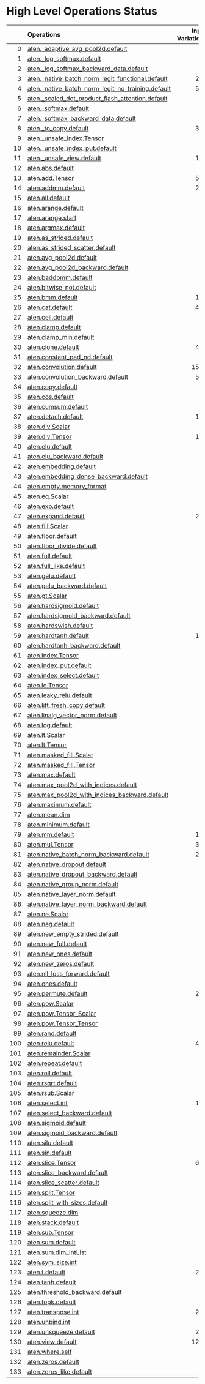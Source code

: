 # High Level Operations Status
|     | Operations                                                                                                           |   Input Variations |   Converted |   Removed |   Fallback | Completed   |   Score |
|----:|:---------------------------------------------------------------------------------------------------------------------|-------------------:|------------:|----------:|-----------:|:------------|--------:|
|   0 | [aten._adaptive_avg_pool2d.default](operations/aten._adaptive_avg_pool2d.default.md)                                 |                  1 |           0 |         1 |          0 | ✅          |    1    |
|   1 | [aten._log_softmax.default](operations/aten._log_softmax.default.md)                                                 |                  2 |           1 |         0 |          0 | 🚧          |    0.5  |
|   2 | [aten._log_softmax_backward_data.default](operations/aten._log_softmax_backward_data.default.md)                     |                  1 |           0 |         0 |          0 | ✘           |    0    |
|   3 | [aten._native_batch_norm_legit_functional.default](operations/aten._native_batch_norm_legit_functional.default.md)   |                219 |           0 |         0 |          0 | ✘           |    0    |
|   4 | [aten._native_batch_norm_legit_no_training.default](operations/aten._native_batch_norm_legit_no_training.default.md) |                559 |         559 |         0 |          0 | ✅          |    1    |
|   5 | [aten._scaled_dot_product_flash_attention.default](operations/aten._scaled_dot_product_flash_attention.default.md)   |                 31 |           0 |         0 |          0 | ✘           |    0    |
|   6 | [aten._softmax.default](operations/aten._softmax.default.md)                                                         |                 76 |          51 |         0 |          0 | 🚧          |    0.67 |
|   7 | [aten._softmax_backward_data.default](operations/aten._softmax_backward_data.default.md)                             |                  8 |           0 |         0 |          0 | ✘           |    0    |
|   8 | [aten._to_copy.default](operations/aten._to_copy.default.md)                                                         |                325 |         124 |         3 |          0 | 🚧          |    0.39 |
|   9 | [aten._unsafe_index.Tensor](operations/aten._unsafe_index.Tensor.md)                                                 |                 37 |           0 |         0 |          0 | ✘           |    0    |
|  10 | [aten._unsafe_index_put.default](operations/aten._unsafe_index_put.default.md)                                       |                 18 |           0 |         0 |          0 | ✘           |    0    |
|  11 | [aten._unsafe_view.default](operations/aten._unsafe_view.default.md)                                                 |                133 |         129 |         0 |          0 | 🚧          |    0.97 |
|  12 | [aten.abs.default](operations/aten.abs.default.md)                                                                   |                  2 |           2 |         0 |          0 | ✅          |    1    |
|  13 | [aten.add.Tensor](operations/aten.add.Tensor.md)                                                                     |                582 |         472 |         1 |          0 | 🚧          |    0.81 |
|  14 | [aten.addmm.default](operations/aten.addmm.default.md)                                                               |                282 |         254 |         0 |          0 | 🚧          |    0.9  |
|  15 | [aten.all.default](operations/aten.all.default.md)                                                                   |                  1 |           0 |         0 |          0 | ✘           |    0    |
|  16 | [aten.arange.default](operations/aten.arange.default.md)                                                             |                 40 |           0 |         0 |          0 | ✘           |    0    |
|  17 | [aten.arange.start](operations/aten.arange.start.md)                                                                 |                 25 |           0 |         6 |          0 | 🚧          |    0.24 |
|  18 | [aten.argmax.default](operations/aten.argmax.default.md)                                                             |                  3 |           0 |         0 |          0 | ✘           |    0    |
|  19 | [aten.as_strided.default](operations/aten.as_strided.default.md)                                                     |                 20 |           0 |         0 |          0 | ✘           |    0    |
|  20 | [aten.as_strided_scatter.default](operations/aten.as_strided_scatter.default.md)                                     |                 12 |           0 |         0 |          0 | ✘           |    0    |
|  21 | [aten.avg_pool2d.default](operations/aten.avg_pool2d.default.md)                                                     |                 16 |           0 |         0 |          0 | ✘           |    0    |
|  22 | [aten.avg_pool2d_backward.default](operations/aten.avg_pool2d_backward.default.md)                                   |                  8 |           0 |         0 |          0 | ✘           |    0    |
|  23 | [aten.baddbmm.default](operations/aten.baddbmm.default.md)                                                           |                  3 |           3 |         0 |          0 | ✅          |    1    |
|  24 | [aten.bitwise_not.default](operations/aten.bitwise_not.default.md)                                                   |                  1 |           0 |         0 |          0 | ✘           |    0    |
|  25 | [aten.bmm.default](operations/aten.bmm.default.md)                                                                   |                163 |         113 |         0 |          0 | 🚧          |    0.69 |
|  26 | [aten.cat.default](operations/aten.cat.default.md)                                                                   |                428 |         359 |        11 |          0 | 🚧          |    0.86 |
|  27 | [aten.ceil.default](operations/aten.ceil.default.md)                                                                 |                 14 |           0 |         0 |          0 | ✘           |    0    |
|  28 | [aten.clamp.default](operations/aten.clamp.default.md)                                                               |                 54 |           4 |         0 |          0 | 🚧          |    0.07 |
|  29 | [aten.clamp_min.default](operations/aten.clamp_min.default.md)                                                       |                  9 |           0 |         0 |          0 | ✘           |    0    |
|  30 | [aten.clone.default](operations/aten.clone.default.md)                                                               |                424 |         361 |         0 |          0 | 🚧          |    0.85 |
|  31 | [aten.constant_pad_nd.default](operations/aten.constant_pad_nd.default.md)                                           |                 66 |          16 |         0 |          0 | 🚧          |    0.24 |
|  32 | [aten.convolution.default](operations/aten.convolution.default.md)                                                   |               1550 |        1377 |         0 |          0 | 🚧          |    0.89 |
|  33 | [aten.convolution_backward.default](operations/aten.convolution_backward.default.md)                                 |                570 |           0 |         0 |          0 | ✘           |    0    |
|  34 | [aten.copy.default](operations/aten.copy.default.md)                                                                 |                 12 |           0 |         0 |          0 | ✘           |    0    |
|  35 | [aten.cos.default](operations/aten.cos.default.md)                                                                   |                  3 |           2 |         0 |          0 | 🚧          |    0.67 |
|  36 | [aten.cumsum.default](operations/aten.cumsum.default.md)                                                             |                 10 |           4 |         0 |          0 | 🚧          |    0.4  |
|  37 | [aten.detach.default](operations/aten.detach.default.md)                                                             |                120 |           0 |         0 |          0 | ✘           |    0    |
|  38 | [aten.div.Scalar](operations/aten.div.Scalar.md)                                                                     |                 22 |           0 |         0 |          0 | ✘           |    0    |
|  39 | [aten.div.Tensor](operations/aten.div.Tensor.md)                                                                     |                128 |          90 |         0 |          0 | 🚧          |    0.7  |
|  40 | [aten.elu.default](operations/aten.elu.default.md)                                                                   |                  1 |           1 |         0 |          0 | ✅          |    1    |
|  41 | [aten.elu_backward.default](operations/aten.elu_backward.default.md)                                                 |                  1 |           0 |         0 |          0 | ✘           |    0    |
|  42 | [aten.embedding.default](operations/aten.embedding.default.md)                                                       |                 76 |          52 |         2 |          0 | 🚧          |    0.71 |
|  43 | [aten.embedding_dense_backward.default](operations/aten.embedding_dense_backward.default.md)                         |                  3 |           0 |         0 |          0 | ✘           |    0    |
|  44 | [aten.empty.memory_format](operations/aten.empty.memory_format.md)                                                   |                  2 |           0 |         0 |          0 | ✘           |    0    |
|  45 | [aten.eq.Scalar](operations/aten.eq.Scalar.md)                                                                       |                 13 |          11 |         0 |          0 | 🚧          |    0.85 |
|  46 | [aten.exp.default](operations/aten.exp.default.md)                                                                   |                 13 |           8 |         0 |          0 | 🚧          |    0.62 |
|  47 | [aten.expand.default](operations/aten.expand.default.md)                                                             |                290 |          27 |       126 |          0 | 🚧          |    0.53 |
|  48 | [aten.fill.Scalar](operations/aten.fill.Scalar.md)                                                                   |                  7 |           0 |         0 |          0 | ✘           |    0    |
|  49 | [aten.floor.default](operations/aten.floor.default.md)                                                               |                  2 |           2 |         0 |          0 | ✅          |    1    |
|  50 | [aten.floor_divide.default](operations/aten.floor_divide.default.md)                                                 |                  1 |           0 |         0 |          0 | ✘           |    0    |
|  51 | [aten.full.default](operations/aten.full.default.md)                                                                 |                  7 |           1 |         1 |          0 | 🚧          |    0.29 |
|  52 | [aten.full_like.default](operations/aten.full_like.default.md)                                                       |                  6 |           0 |         0 |          0 | ✘           |    0    |
|  53 | [aten.gelu.default](operations/aten.gelu.default.md)                                                                 |                 52 |          47 |         0 |          0 | 🚧          |    0.9  |
|  54 | [aten.gelu_backward.default](operations/aten.gelu_backward.default.md)                                               |                 10 |           0 |         0 |          0 | ✘           |    0    |
|  55 | [aten.gt.Scalar](operations/aten.gt.Scalar.md)                                                                       |                  3 |           2 |         0 |          0 | 🚧          |    0.67 |
|  56 | [aten.hardsigmoid.default](operations/aten.hardsigmoid.default.md)                                                   |                 15 |          15 |         0 |          0 | ✅          |    1    |
|  57 | [aten.hardsigmoid_backward.default](operations/aten.hardsigmoid_backward.default.md)                                 |                  9 |           0 |         0 |          0 | ✘           |    0    |
|  58 | [aten.hardswish.default](operations/aten.hardswish.default.md)                                                       |                 27 |          27 |         0 |          0 | ✅          |    1    |
|  59 | [aten.hardtanh.default](operations/aten.hardtanh.default.md)                                                         |                112 |         112 |         0 |          0 | ✅          |    1    |
|  60 | [aten.hardtanh_backward.default](operations/aten.hardtanh_backward.default.md)                                       |                 93 |           0 |         0 |          0 | ✘           |    0    |
|  61 | [aten.index.Tensor](operations/aten.index.Tensor.md)                                                                 |                 23 |           0 |         0 |          0 | ✘           |    0    |
|  62 | [aten.index_put.default](operations/aten.index_put.default.md)                                                       |                  3 |           0 |         0 |          0 | ✘           |    0    |
|  63 | [aten.index_select.default](operations/aten.index_select.default.md)                                                 |                  1 |           0 |         0 |          0 | ✘           |    0    |
|  64 | [aten.le.Tensor](operations/aten.le.Tensor.md)                                                                       |                  1 |           0 |         0 |          0 | ✘           |    0    |
|  65 | [aten.leaky_relu.default](operations/aten.leaky_relu.default.md)                                                     |                 13 |          13 |         0 |          0 | ✅          |    1    |
|  66 | [aten.lift_fresh_copy.default](operations/aten.lift_fresh_copy.default.md)                                           |                  1 |           0 |         1 |          0 | ✅          |    1    |
|  67 | [aten.linalg_vector_norm.default](operations/aten.linalg_vector_norm.default.md)                                     |                 11 |           0 |         0 |          0 | ✘           |    0    |
|  68 | [aten.log.default](operations/aten.log.default.md)                                                                   |                  6 |           0 |         0 |          0 | ✘           |    0    |
|  69 | [aten.lt.Scalar](operations/aten.lt.Scalar.md)                                                                       |                  6 |           3 |         0 |          0 | 🚧          |    0.5  |
|  70 | [aten.lt.Tensor](operations/aten.lt.Tensor.md)                                                                       |                  1 |           0 |         0 |          0 | ✘           |    0    |
|  71 | [aten.masked_fill.Scalar](operations/aten.masked_fill.Scalar.md)                                                     |                 27 |          20 |         0 |          0 | 🚧          |    0.74 |
|  72 | [aten.masked_fill.Tensor](operations/aten.masked_fill.Tensor.md)                                                     |                  2 |           1 |         1 |          0 | ✅          |    1    |
|  73 | [aten.max.default](operations/aten.max.default.md)                                                                   |                  1 |           0 |         0 |          0 | ✘           |    0    |
|  74 | [aten.max_pool2d_with_indices.default](operations/aten.max_pool2d_with_indices.default.md)                           |                 45 |          25 |         0 |          0 | 🚧          |    0.56 |
|  75 | [aten.max_pool2d_with_indices_backward.default](operations/aten.max_pool2d_with_indices_backward.default.md)         |                 26 |           0 |         0 |          0 | ✘           |    0    |
|  76 | [aten.maximum.default](operations/aten.maximum.default.md)                                                           |                  4 |           0 |         1 |          0 | 🚧          |    0.25 |
|  77 | [aten.mean.dim](operations/aten.mean.dim.md)                                                                         |                 87 |          84 |         0 |          0 | 🚧          |    0.97 |
|  78 | [aten.minimum.default](operations/aten.minimum.default.md)                                                           |                  6 |           3 |         0 |          0 | 🚧          |    0.5  |
|  79 | [aten.mm.default](operations/aten.mm.default.md)                                                                     |                188 |         139 |         0 |          0 | 🚧          |    0.74 |
|  80 | [aten.mul.Tensor](operations/aten.mul.Tensor.md)                                                                     |                389 |         278 |         1 |          0 | 🚧          |    0.72 |
|  81 | [aten.native_batch_norm_backward.default](operations/aten.native_batch_norm_backward.default.md)                     |                219 |           0 |         0 |          0 | ✘           |    0    |
|  82 | [aten.native_dropout.default](operations/aten.native_dropout.default.md)                                             |                  1 |           0 |         0 |          0 | ✘           |    0    |
|  83 | [aten.native_dropout_backward.default](operations/aten.native_dropout_backward.default.md)                           |                  1 |           0 |         0 |          0 | ✘           |    0    |
|  84 | [aten.native_group_norm.default](operations/aten.native_group_norm.default.md)                                       |                 23 |           0 |         0 |          0 | ✘           |    0    |
|  85 | [aten.native_layer_norm.default](operations/aten.native_layer_norm.default.md)                                       |                 83 |          76 |         0 |          0 | 🚧          |    0.92 |
|  86 | [aten.native_layer_norm_backward.default](operations/aten.native_layer_norm_backward.default.md)                     |                 15 |           0 |         0 |          0 | ✘           |    0    |
|  87 | [aten.ne.Scalar](operations/aten.ne.Scalar.md)                                                                       |                  7 |           7 |         0 |          0 | ✅          |    1    |
|  88 | [aten.neg.default](operations/aten.neg.default.md)                                                                   |                  8 |           1 |         0 |          0 | 🚧          |    0.12 |
|  89 | [aten.new_empty_strided.default](operations/aten.new_empty_strided.default.md)                                       |                  6 |           0 |         0 |          0 | ✘           |    0    |
|  90 | [aten.new_full.default](operations/aten.new_full.default.md)                                                         |                  3 |           0 |         0 |          0 | ✘           |    0    |
|  91 | [aten.new_ones.default](operations/aten.new_ones.default.md)                                                         |                  6 |           0 |         0 |          0 | ✘           |    0    |
|  92 | [aten.new_zeros.default](operations/aten.new_zeros.default.md)                                                       |                 40 |           0 |         0 |          0 | ✘           |    0    |
|  93 | [aten.nll_loss_forward.default](operations/aten.nll_loss_forward.default.md)                                         |                  1 |           0 |         0 |          0 | ✘           |    0    |
|  94 | [aten.ones.default](operations/aten.ones.default.md)                                                                 |                  8 |           1 |         0 |          0 | 🚧          |    0.12 |
|  95 | [aten.permute.default](operations/aten.permute.default.md)                                                           |                250 |         147 |         0 |          0 | 🚧          |    0.59 |
|  96 | [aten.pow.Scalar](operations/aten.pow.Scalar.md)                                                                     |                  1 |           0 |         0 |          0 | ✘           |    0    |
|  97 | [aten.pow.Tensor_Scalar](operations/aten.pow.Tensor_Scalar.md)                                                       |                 21 |          13 |         0 |          0 | 🚧          |    0.62 |
|  98 | [aten.pow.Tensor_Tensor](operations/aten.pow.Tensor_Tensor.md)                                                       |                  1 |           0 |         1 |          0 | ✅          |    1    |
|  99 | [aten.rand.default](operations/aten.rand.default.md)                                                                 |                  1 |           0 |         0 |          0 | ✘           |    0    |
| 100 | [aten.relu.default](operations/aten.relu.default.md)                                                                 |                426 |         423 |         0 |          0 | 🚧          |    0.99 |
| 101 | [aten.remainder.Scalar](operations/aten.remainder.Scalar.md)                                                         |                  1 |           1 |         0 |          0 | ✅          |    1    |
| 102 | [aten.repeat.default](operations/aten.repeat.default.md)                                                             |                 13 |           8 |         2 |          0 | 🚧          |    0.77 |
| 103 | [aten.roll.default](operations/aten.roll.default.md)                                                                 |                 24 |           0 |         0 |          0 | ✘           |    0    |
| 104 | [aten.rsqrt.default](operations/aten.rsqrt.default.md)                                                               |                  9 |           8 |         0 |          0 | 🚧          |    0.89 |
| 105 | [aten.rsub.Scalar](operations/aten.rsub.Scalar.md)                                                                   |                 47 |          38 |         0 |          0 | 🚧          |    0.81 |
| 106 | [aten.select.int](operations/aten.select.int.md)                                                                     |                111 |          96 |         0 |          1 | 🚧          |    0.86 |
| 107 | [aten.select_backward.default](operations/aten.select_backward.default.md)                                           |                  2 |           0 |         0 |          0 | ✘           |    0    |
| 108 | [aten.sigmoid.default](operations/aten.sigmoid.default.md)                                                           |                 54 |          54 |         0 |          0 | ✅          |    1    |
| 109 | [aten.sigmoid_backward.default](operations/aten.sigmoid_backward.default.md)                                         |                 11 |           0 |         0 |          0 | ✘           |    0    |
| 110 | [aten.silu.default](operations/aten.silu.default.md)                                                                 |                 16 |           1 |         0 |          0 | 🚧          |    0.06 |
| 111 | [aten.sin.default](operations/aten.sin.default.md)                                                                   |                  2 |           1 |         0 |          0 | 🚧          |    0.5  |
| 112 | [aten.slice.Tensor](operations/aten.slice.Tensor.md)                                                                 |                683 |         262 |       162 |          0 | 🚧          |    0.62 |
| 113 | [aten.slice_backward.default](operations/aten.slice_backward.default.md)                                             |                 41 |           0 |         0 |          0 | ✘           |    0    |
| 114 | [aten.slice_scatter.default](operations/aten.slice_scatter.default.md)                                               |                 18 |           0 |        18 |          0 | ✅          |    1    |
| 115 | [aten.split.Tensor](operations/aten.split.Tensor.md)                                                                 |                 14 |           3 |         0 |          0 | 🚧          |    0.21 |
| 116 | [aten.split_with_sizes.default](operations/aten.split_with_sizes.default.md)                                         |                  3 |           0 |         0 |          0 | ✘           |    0    |
| 117 | [aten.squeeze.dim](operations/aten.squeeze.dim.md)                                                                   |                 18 |          18 |         0 |          0 | ✅          |    1    |
| 118 | [aten.stack.default](operations/aten.stack.default.md)                                                               |                 29 |           0 |         0 |          0 | ✘           |    0    |
| 119 | [aten.sub.Tensor](operations/aten.sub.Tensor.md)                                                                     |                 80 |          54 |         0 |          0 | 🚧          |    0.68 |
| 120 | [aten.sum.default](operations/aten.sum.default.md)                                                                   |                  2 |           0 |         0 |          1 | ✘           |    0    |
| 121 | [aten.sum.dim_IntList](operations/aten.sum.dim_IntList.md)                                                           |                 54 |           0 |         0 |          0 | ✘           |    0    |
| 122 | [aten.sym_size.int](operations/aten.sym_size.int.md)                                                                 |                  8 |           0 |         0 |          0 | ✘           |    0    |
| 123 | [aten.t.default](operations/aten.t.default.md)                                                                       |                205 |         186 |         0 |          0 | 🚧          |    0.91 |
| 124 | [aten.tanh.default](operations/aten.tanh.default.md)                                                                 |                 16 |          11 |         0 |          0 | 🚧          |    0.69 |
| 125 | [aten.threshold_backward.default](operations/aten.threshold_backward.default.md)                                     |                 98 |           0 |         0 |          0 | ✘           |    0    |
| 126 | [aten.topk.default](operations/aten.topk.default.md)                                                                 |                  1 |           0 |         0 |          0 | ✘           |    0    |
| 127 | [aten.transpose.int](operations/aten.transpose.int.md)                                                               |                234 |         177 |         0 |          0 | 🚧          |    0.76 |
| 128 | [aten.unbind.int](operations/aten.unbind.int.md)                                                                     |                  3 |           0 |         0 |          0 | ✘           |    0    |
| 129 | [aten.unsqueeze.default](operations/aten.unsqueeze.default.md)                                                       |                203 |         144 |         4 |          0 | 🚧          |    0.73 |
| 130 | [aten.view.default](operations/aten.view.default.md)                                                                 |               1255 |        1050 |         0 |          0 | 🚧          |    0.84 |
| 131 | [aten.where.self](operations/aten.where.self.md)                                                                     |                 13 |           3 |         0 |          0 | 🚧          |    0.23 |
| 132 | [aten.zeros.default](operations/aten.zeros.default.md)                                                               |                 14 |           0 |         0 |          0 | ✘           |    0    |
| 133 | [aten.zeros_like.default](operations/aten.zeros_like.default.md)                                                     |                  7 |           0 |         0 |          0 | ✘           |    0    |

